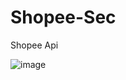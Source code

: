 # Shopee-Sec
Shopee Api 

![image](https://github.com/user-attachments/assets/28d065a7-26c9-417e-b389-0280021fd4ae)

